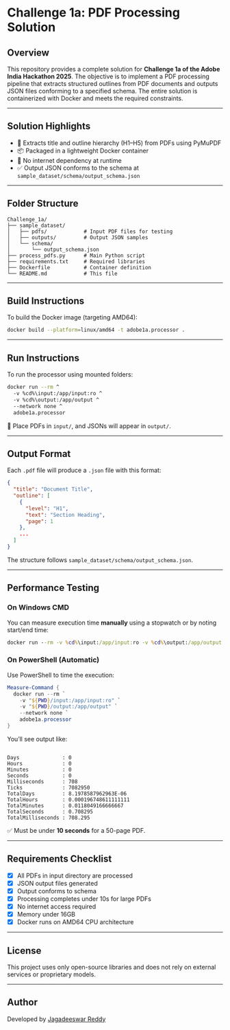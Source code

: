 
# Challenge 1a: PDF Processing Solution

## Overview
This repository provides a complete solution for **Challenge 1a of the Adobe India Hackathon 2025**. The objective is to implement a PDF processing pipeline that extracts structured outlines from PDF documents and outputs JSON files conforming to a specified schema. The entire solution is containerized with Docker and meets the required constraints.

---

## Solution Highlights

- 🧠 Extracts title and outline hierarchy (H1–H5) from PDFs using PyMuPDF
- 📦 Packaged in a lightweight Docker container
- 🚫 No internet dependency at runtime
- ✅ Output JSON conforms to the schema at `sample_dataset/schema/output_schema.json`

---

## Folder Structure

```
Challenge_1a/
├── sample_dataset/
│   ├── pdfs/            # Input PDF files for testing
│   ├── outputs/         # Output JSON samples
│   └── schema/
│       └── output_schema.json
├── process_pdfs.py      # Main Python script
├── requirements.txt     # Required libraries
├── Dockerfile           # Container definition
└── README.md            # This file
```

---

## Build Instructions

To build the Docker image (targeting AMD64):

```bash
docker build --platform=linux/amd64 -t adobe1a.processor .
```

---

## Run Instructions

To run the processor using mounted folders:

```bash
docker run --rm ^
  -v %cd%\input:/app/input:ro ^
  -v %cd%\output:/app/output ^
  --network none ^
  adobe1a.processor
```

📁 Place PDFs in `input/`, and JSONs will appear in `output/`.

---

## Output Format

Each `.pdf` file will produce a `.json` file with this format:

```json
{
  "title": "Document Title",
  "outline": [
    {
      "level": "H1",
      "text": "Section Heading",
      "page": 1
    },
    ...
  ]
}
```

The structure follows `sample_dataset/schema/output_schema.json`.

---

## Performance Testing

### On Windows CMD

You can measure execution time **manually** using a stopwatch or by noting start/end time:

```cmd
docker run --rm -v %cd%\input:/app/input:ro -v %cd%\output:/app/output --network none adobe1a.processor
```

### On PowerShell (Automatic)

Use PowerShell to time the execution:

```powershell
Measure-Command {
  docker run --rm `
    -v "${PWD}/input:/app/input:ro" `
    -v "${PWD}/output:/app/output" `
    --network none `
    adobe1a.processor
}
```

You’ll see output like:

```

Days              : 0
Hours             : 0
Minutes           : 0
Seconds           : 0
Milliseconds      : 708
Ticks             : 7082950
TotalDays         : 8.1978587962963E-06
TotalHours        : 0.000196748611111111
TotalMinutes      : 0.0118049166666667
TotalSeconds      : 0.708295
TotalMilliseconds : 708.295
```

✅ Must be under **10 seconds** for a 50-page PDF.

---

## Requirements Checklist

- [x] All PDFs in input directory are processed
- [x] JSON output files generated
- [x] Output conforms to schema
- [x] Processing completes under 10s for large PDFs
- [x] No internet access required
- [x] Memory under 16GB
- [x] Docker runs on AMD64 CPU architecture

---

## License

This project uses only open-source libraries and does not rely on external services or proprietary models.

---

## Author

Developed by [Jagadeeswar Reddy](https://github.com/Jagadeeswar1973)

